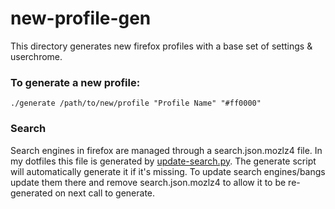# new-profile-gen

This directory generates new firefox profiles with a base set of settings & userchrome.

### To generate a new profile:

```shell
./generate /path/to/new/profile "Profile Name" "#ff0000"
```

### Search

Search engines in firefox are managed through a search.json.mozlz4 file. In my
dotfiles this file is generated by [update-search.py](search/update-search.py).
The generate script will automatically generate it if it's missing. To update
search engines/bangs update them there and remove search.json.mozlz4 to allow
it to be re-generated on next call to generate.
